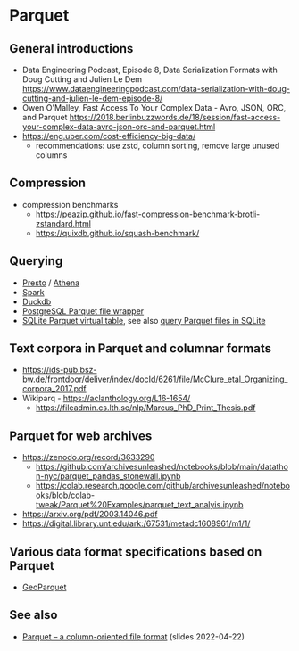 # Parquet

## General introductions
- Data Engineering Podcast, Episode 8, Data Serialization Formats with Doug Cutting and Julien Le Dem
  https://www.dataengineeringpodcast.com/data-serialization-with-doug-cutting-and-julien-le-dem-episode-8/
- Owen O'Malley, Fast Access To Your Complex Data - Avro, JSON, ORC, and Parquet
  https://2018.berlinbuzzwords.de/18/session/fast-access-your-complex-data-avro-json-orc-and-parquet.html
- https://eng.uber.com/cost-efficiency-big-data/
  - recommendations: use zstd, column sorting, remove large unused columns

## Compression
- compression benchmarks
  - https://peazip.github.io/fast-compression-benchmark-brotli-zstandard.html
  - https://quixdb.github.io/squash-benchmark/

## Querying
- [Presto](https://prestodb.io/) / [Athena](https://aws.amazon.com/athena/)
- [Spark](https://spark.apache.org/)
- [Duckdb](https://duckdb.org/2021/06/25/querying-parquet.html)
- [PostgreSQL Parquet file wrapper](https://github.com/adjust/parquet_fdw/)
- [SQLite Parquet virtual table](https://github.com/cldellow/sqlite-parquet-vtable/), see also [query Parquet files in SQLite](https://cldellow.com/2018/06/22/sqlite-parquet-vtable.html)

## Text corpora in Parquet and columnar formats
- https://ids-pub.bsz-bw.de/frontdoor/deliver/index/docId/6261/file/McClure_etal_Organizing_corpora_2017.pdf
- Wikiparq - https://aclanthology.org/L16-1654/
  - https://fileadmin.cs.lth.se/nlp/Marcus_PhD_Print_Thesis.pdf

## Parquet for web archives
- https://zenodo.org/record/3633290
  - https://github.com/archivesunleashed/notebooks/blob/main/datathon-nyc/parquet_pandas_stonewall.ipynb
  - https://colab.research.google.com/github/archivesunleashed/notebooks/blob/colab-tweak/Parquet%20Examples/parquet_text_analyis.ipynb
- https://arxiv.org/pdf/2003.14046.pdf
- https://digital.library.unt.edu/ark:/67531/metadc1608961/m1/1/

## Various data format specifications based on Parquet

- [GeoParquet](https://github.com/opengeospatial/geoparquet)

## See also

- [Parquet – a column-oriented file format](../slides/columnar-storage-parquet.pdf) (slides 2022-04-22)